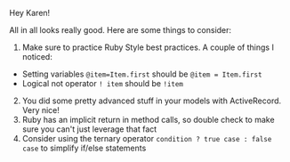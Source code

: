 Hey Karen!

All in all looks really good.  Here are some things to consider:

1) Make sure to practice Ruby Style best practices.  A couple of things I noticed:
  * Setting variables `@item=Item.first` should be `@item = Item.first`
  * Logical not operator `! item` should be `!item`
2) You did some pretty advanced stuff in your models with ActiveRecord.  Very nice!
3) Ruby has an implicit return in method calls, so double check to make sure you can't just leverage that fact
4) Consider using the ternary operator `condition ? true case : false case` to simplify if/else statements


